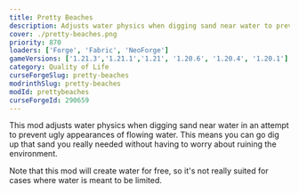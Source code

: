 ```yaml
---
title: Pretty Beaches
description: Adjusts water physics when digging sand near water to prevent ugly.
cover: ./pretty-beaches.png
priority: 870
loaders: ['Forge', 'Fabric', 'NeoForge']
gameVersions: ['1.21.3','1.21.1','1.21', '1.20.6', '1.20.4', '1.20.1']
category: Quality of Life
curseForgeSlug: pretty-beaches
modrinthSlug: pretty-beaches
modId: prettybeaches
curseForgeId: 290659
---
```


This mod adjusts water physics when digging sand near water in an attempt to prevent ugly appearances of flowing water.
This means you can go dig up that sand you really needed without having to worry about ruining the environment.

Note that this mod will create water for free, so it's not really suited for cases where water is meant to be limited.